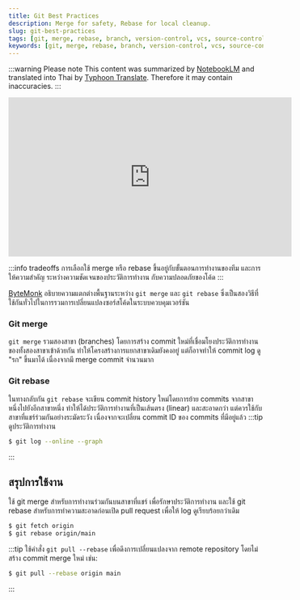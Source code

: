 ```yaml
---
title: Git Best Practices
description: Merge for safety, Rebase for local cleanup.
slug: git-best-practices
tags: [git, merge, rebase, branch, version-control, vcs, source-control, scm]
keywords: [git, merge, rebase, branch, version-control, vcs, source-control, scm]
---
```

:::warning Please note 
This content was summarized by [NotebookLM](https://notebooklm.google.com/) and translated into Thai by [Typhoon Translate](https://opentyphoon.ai/blog/th/typhoon-translate-release). Therefore it may contain inaccuracies.
:::
<iframe width="560" height="315" src="https://www.youtube.com/embed/cjSjlHUmaBU?si=k4nYN3vTXczsU6_c" title="YouTube video player" frameborder="0" allow="accelerometer; autoplay; clipboard-write; encrypted-media; gyroscope; picture-in-picture; web-share" referrerpolicy="strict-origin-when-cross-origin" allowfullscreen></iframe>

:::info tradeoffs
การเลือกใช้ merge หรือ rebase ขึ้นอยู่กับขั้นตอนการทำงานของทีม และการให้ความสำคัญ ระหว่างความชัดเจนของประวัติการทำงาน กับความปลอดภัยของโค้ด
:::

[ByteMonk](https://www.youtube.com/@ByteMonk) อธิบายความแตกต่างพื้นฐานระหว่าง `git merge` และ `git rebase` ซึ่งเป็นสองวิธีที่ใช้กันทั่วไปในการรวมการเปลี่ยนแปลงซอร์สโค้ดในระบบควบคุมเวอร์ชัน

### Git merge
`git merge` รวมสองสาขา (branches) โดยการสร้าง commit ใหม่ที่เชื่อมโยงประวัติการทำงานของทั้งสองสาขาเข้าด้วยกัน ทำให้โครงสร้างการแยกสาขาเดิมยังคงอยู่ แต่ก็อาจทำให้ commit log ดู
"รก" ขึ้นมาได้ เนื่องจากมี merge commit จำนวนมาก

### Git rebase
ในทางกลับกัน `git rebase` จะเขียน commit history ใหม่โดยการย้าย commits จากสาขาหนึ่งไปยังอีกสาขาหนึ่ง ทำให้ได้ประวัติการทำงานที่เป็นเส้นตรง (linear) และสะอาดกว่า
แต่ควรใช้กับสาขาที่แชร์ร่วมกันอย่างระมัดระวัง เนื่องจากจะเปลี่ยน commit ID ของ commits ที่มีอยู่แล้ว
:::tip ดูประวัติการทำงาน
```sh
$ git log --online --graph
```
:::

## สรุปการใช้งาน
ใช้ git merge สำหรับการทำงานร่วมกันบนสาขาที่แชร์ เพื่อรักษาประวัติการทำงาน
และใช้ git rebase สำหรับการทำความสะอาดก่อนเปิด pull request เพื่อให้ log ดูเรียบร้อยกว่าเดิม
```sh
$ git fetch origin
$ git rebase origin/main
```

:::tip
ใช้คำสั่ง `git pull --rebase` เพื่อดึงการเปลี่ยนแปลงจาก remote repository โดยไม่สร้าง commit merge ใหม่ เช่น:
```sh
$ git pull --rebase origin main
```
:::